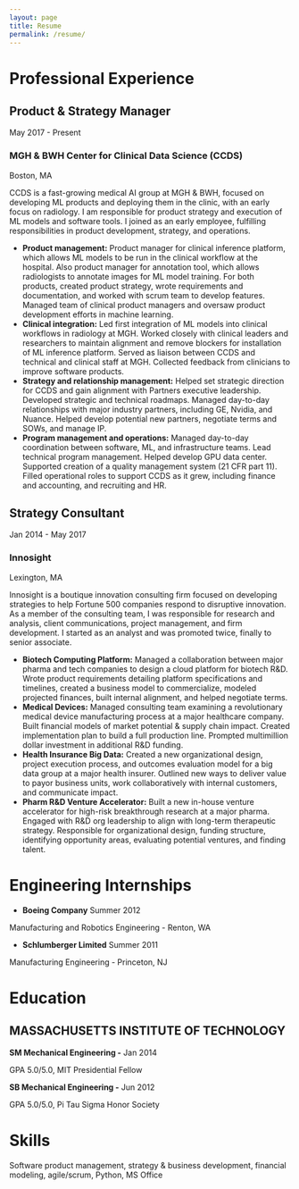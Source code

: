 ```yaml
---
layout: page
title: Resume
permalink: /resume/
---
```


# Professional Experience

## Product & Strategy Manager
May 2017 - Present
### MGH & BWH Center for Clinical Data Science (CCDS)
Boston, MA

CCDS is a fast-growing medical AI group at MGH & BWH, focused on developing ML products and deploying them in the clinic, with an early focus on radiology. I am responsible for product strategy and execution of ML models and software tools. I joined as an early employee, fulfilling responsibilities in product development, strategy, and operations.
* **Product management:** Product manager for clinical inference platform, which allows ML models to be run in the clinical workflow at the hospital. Also product manager for annotation tool, which allows radiologists to annotate images for ML model training. For both products, created product strategy, wrote requirements and documentation, and worked with scrum team to develop features. Managed team of clinical product managers and oversaw product development efforts in machine learning.
* **Clinical integration:** Led first integration of ML models into clinical workflows in radiology at MGH. Worked closely with clinical leaders and researchers to maintain alignment and remove blockers for installation of ML inference platform. Served as liaison between CCDS and technical and clinical staff at MGH. Collected feedback from clinicians to improve software products.
* **Strategy and relationship management:** Helped set strategic direction for CCDS and gain alignment with Partners executive leadership. Developed strategic and technical roadmaps. Managed day-to-day relationships with major industry partners, including GE, Nvidia, and Nuance. Helped develop potential new partners, negotiate terms and SOWs, and manage IP.
* **Program management and operations:** Managed day-to-day coordination between software, ML, and infrastructure teams. Lead technical program management. Helped develop GPU data center. Supported creation of a quality management system (21 CFR part 11). Filled operational roles to support CCDS as it grew, including finance and accounting, and recruiting and HR.

## Strategy Consultant
Jan 2014 - May 2017
### Innosight
Lexington, MA

Innosight is a boutique innovation consulting firm focused on developing strategies to help Fortune 500 companies respond to disruptive innovation. As a member of the consulting team, I was responsible for research and analysis, client communications, project management, and firm development. I started as an analyst and was promoted twice, finally to senior associate.

* **Biotech Computing Platform:** Managed a collaboration between major pharma and tech companies to design a cloud platform for biotech R&D. Wrote product requirements detailing platform specifications and timelines, created a business model to commercialize, modeled projected finances, built internal alignment, and helped negotiate terms. 
* **Medical Devices:** Managed consulting team examining a revolutionary medical device manufacturing process at a major healthcare company. Built financial models of market potential & supply chain impact. Created implementation plan to build a full production line. Prompted multimillion dollar investment in additional R&D funding.
* **Health Insurance Big Data:** Created a new organizational design, project execution process, and outcomes evaluation model for a big data group at a major health insurer. Outlined new ways to deliver value to payor business units, work collaboratively with internal customers, and communicate impact.
* **Pharm R&D Venture Accelerator:** Built a new in-house venture accelerator for high-risk breakthrough research at a major pharma. Engaged with R&D org leadership to align with long-term therapeutic strategy. Responsible for organizational design, funding structure, identifying opportunity areas, evaluating potential ventures, and finding talent. 

# Engineering Internships
* **Boeing Company** Summer 2012

Manufacturing and Robotics Engineering - Renton, WA

* **Schlumberger Limited** Summer 2011

Manufacturing Engineering - Princeton, NJ

# Education
## MASSACHUSETTS INSTITUTE OF TECHNOLOGY
**SM Mechanical Engineering -** Jan 2014

GPA 5.0/5.0, MIT Presidential Fellow

**SB Mechanical Engineering -** Jun 2012

GPA 5.0/5.0, Pi Tau Sigma Honor Society

# Skills
Software product management, strategy & business development, financial modeling, agile/scrum, Python, MS Office